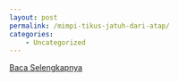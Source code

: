 ```yaml
---
layout: post
permalink: /mimpi-tikus-jatuh-dari-atap/
categories:
    - Uncategorized
---
```


[Baca Selengkapnya](/01)